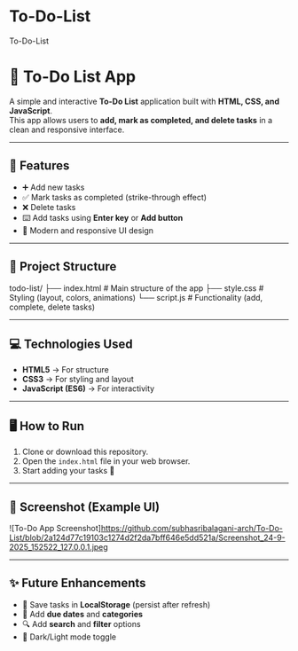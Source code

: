 # To-Do-List
To-Do-List
# 📝 To-Do List App

A simple and interactive **To-Do List** application built with **HTML, CSS, and JavaScript**.  
This app allows users to **add, mark as completed, and delete tasks** in a clean and responsive interface.

---

## 🚀 Features
- ➕ Add new tasks
- ✅ Mark tasks as completed (strike-through effect)
- ❌ Delete tasks
- ⌨️ Add tasks using **Enter key** or **Add button**
- 🎨 Modern and responsive UI design

---

## 📂 Project Structure
todo-list/
├── index.html # Main structure of the app
├── style.css # Styling (layout, colors, animations)
└── script.js # Functionality (add, complete, delete tasks)


---

## 💻 Technologies Used
- **HTML5** → For structure  
- **CSS3** → For styling and layout  
- **JavaScript (ES6)** → For interactivity  

---

## 🖥️ How to Run
1. Clone or download this repository.
2. Open the `index.html` file in your web browser.
3. Start adding your tasks 🎉

---

## 📸 Screenshot (Example UI)
![To-Do App Screenshot]https://github.com/subhasribalagani-arch/To-Do-List/blob/2a124d77c19103c1274d2f2da7bff646e5dd521a/Screenshot_24-9-2025_152522_127.0.0.1.jpeg

---

## ✨ Future Enhancements
- 📌 Save tasks in **LocalStorage** (persist after refresh)
- 📅 Add **due dates** and **categories**
- 🔍 Add **search** and **filter** options
- 🎨 Dark/Light mode toggle

